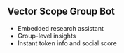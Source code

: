 ## Vector Scope Group Bot

- Embedded research assistant
- Group-level insights
- Instant token info and social score
